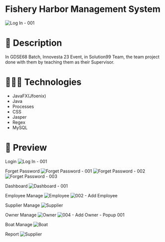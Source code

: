 # Fishery Harbor Management System
![Log In - 001](https://github.com/Sithum1220/Fishery-Harbor/assets/124914672/f3b49d1e-3833-4cce-8e1f-5f069a45b800)

# 📜 Description
In GDSE68 Batch, Innovesta 23 Event, in Solution99 Team, the team project done with them by teaching them as their Supervisor.

# 👨🏻‍💻 Technologies
<ul>
        <li>JavaFX(Jfoenix)</li>
        <li>Java</li>
        <li>Processes</li>
        <li>CSS</li>
        <li>Jasper</li>
        <li>Regex</li>
        <li>MySQL</li>
    </ul>

# 🌄 Preview

Login
![Log In - 001](https://github.com/Sithum1220/Fishery-Harbor/assets/124914672/cbffdeea-cf0e-491d-b260-a2e7d679466f)

Forget Password
![Forget Password - 001](https://github.com/Sithum1220/Fishery-Harbor/assets/124914672/9ed5d63f-3458-42b7-8bf1-30bde0594a42)
![Forget Password - 002](https://github.com/Sithum1220/Fishery-Harbor/assets/124914672/400d84c4-ad68-45bd-bcd4-2d6718d3c0ab)
![Forget Password - 003](https://github.com/Sithum1220/Fishery-Harbor/assets/124914672/00567698-c248-4a87-ac40-8d752c792850)

Dashboard
![Dashboard - 001](https://github.com/Sithum1220/Fishery-Harbor/assets/124914672/8e9902f8-6a48-4646-8f9c-0a088eefd2af)

Employee Manage
![Employee](https://github.com/Sithum1220/Fishery-Harbor/assets/124914672/b806cf38-6b33-4200-9ca7-93eb41b261a5)
![002 - Add Employee](https://github.com/Sithum1220/Fishery-Harbor/assets/124914672/219553d8-3197-414e-8b17-e7a4dfc2d98a)

Supplier Manage
![Supplier](https://github.com/Sithum1220/Fishery-Harbor/assets/124914672/0e8d5151-7207-4767-a14e-7f53d5f8bb4e)

Owner Manage
![Owner](https://github.com/Sithum1220/Fishery-Harbor/assets/124914672/df6b8702-7aa6-40f0-8159-2cfd6cae38ee)
![004 - Add Owner - Popup 001](https://github.com/Sithum1220/Fishery-Harbor/assets/124914672/cddb6985-723b-4ace-b885-d4e3eb38eed5)

Boat Manage
![Boat](https://github.com/Sithum1220/Fishery-Harbor/assets/124914672/accede79-d0d9-4d97-b88e-1e898df78e32)

Report
![Supplier](https://github.com/Sithum1220/Fishery-Harbor/assets/124914672/31b3af74-f43f-4bd6-ab8a-853f83861639)










